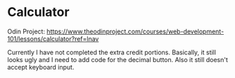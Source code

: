 # Calculator
Odin Project: https://www.theodinproject.com/courses/web-development-101/lessons/calculator?ref=lnav

Currently I have not completed the extra credit portions. Basically, it still looks ugly and I need to add code for the decimal button. Also it still doesn't accept keyboard input.
